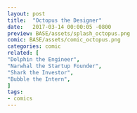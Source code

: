 ```yaml
---
layout: post
title:  "Octopus the Designer"
date:   2017-03-14 00:00:05 -0800
preview: BASE/assets/splash_octopus.png
comic: BASE/assets/comic_octopus.png
categories: comic
related: [
"Dolphin the Engineer",
"Narwhal the Startup Founder",
"Shark the Investor",
"Bubble the Intern",
]
tags:
- comics
---
```

